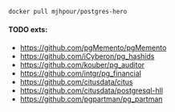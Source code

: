 ```sh
docker pull mjhpour/postgres-hero
```

#### TODO exts:
- https://github.com/pgMemento/pgMemento
- https://github.com/iCyberon/pg_hashids
- https://github.com/kouber/pg_auditor
- https://github.com/intgr/pg_financial
- https://github.com/citusdata/citus
- https://github.com/citusdata/postgresql-hll
- https://github.com/pgpartman/pg_partman
